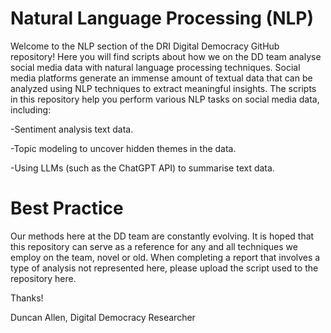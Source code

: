 # Natural Language Processing (NLP)

Welcome to the NLP section of the DRI Digital Democracy GitHub repository! Here you will find scripts about how we on the DD team analyse social media data with natural language processing techniques.
Social media platforms generate an immense amount of textual data that can be analyzed using NLP techniques to extract meaningful insights. The scripts in this repository help you perform various NLP tasks on social media data, including:

-Sentiment analysis text data.

-Topic modeling to uncover hidden themes in the data.

-Using LLMs (such as the ChatGPT API) to summarise text data.


# Best Practice

Our methods here at the DD team are constantly evolving. It is hoped that this repository can serve as a reference for any and all techniques we employ on the team, novel or old. When completing a report that involves a type of analysis not represented here, please upload the script used to the repository here.

Thanks!

Duncan Allen, Digital Democracy Researcher
